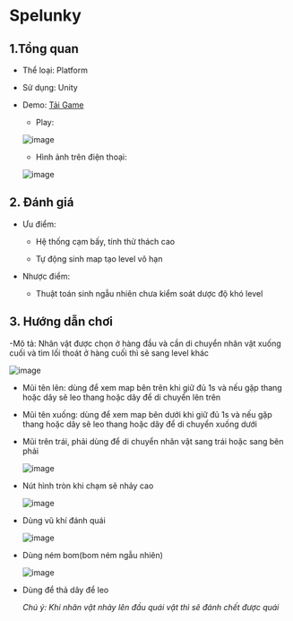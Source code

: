 # Spelunky

## 1.Tổng quan

- Thể loại: Platform

- Sử dụng: Unity

- Demo: [Tải Game](https://drive.google.com/drive/folders/1b3B6zlTbuIBJBsZeidri33gfddDwtctH?usp=drive_link)

  - Play:
  
  ![image](https://github.com/andrew228211/Spelunky/assets/91866098/3a7ae0d7-6485-4a82-9bb8-3e24d8064e28)

  - Hình ảnh trên điện thoại:
  
  ![image](https://github.com/andrew228211/Spelunky/assets/91866098/b1179789-9eab-463b-8eb4-b0f5351858d9)
  
## 2. Đánh giá

- Ưu điểm:

  - Hệ thống cạm bấy, tính thử thách cao
  
  - Tự động sinh map tạo level vô hạn
  
- Nhược điểm:

  - Thuật toán sinh ngẫu nhiên chưa kiểm soát dược độ khó level
  
## 3. Hướng dẫn chơi

-Mô tả: Nhân vật được chọn ở hàng đầu và cần di chuyển nhân vật xuống cuối và tìm lối thoát ở hàng cuối thì sẽ sang level khác

 ![image](https://github.com/andrew228211/Spelunky/assets/91866098/82940352-833e-45c4-addf-1be4eb3357f8)

- Mũi tên lên: dùng để xem map bên trên khi giữ đủ 1s và nếu gặp thang hoặc dây sẽ leo thang hoặc dây để di chuyển lên trên
  
- Mũi tên xuống: dùng để xem map bên dưới khi giữ đủ 1s và nếu gặp thang hoặc dây sẽ leo thang hoặc dây để di chuyển xuống dưới
  
- Mũi trên trái, phải dùng để di chuyển nhân vật sang trái hoặc sang bên phải
  
  ![image](https://github.com/andrew228211/Spelunky/assets/91866098/774873a2-ac3b-4601-a4d2-8778f39995c7)

- Nút hình tròn khi chạm sẽ nhảy cao

  ![image](https://github.com/andrew228211/Spelunky/assets/91866098/a8e55a91-b997-47f1-8bde-fa9a2ed3db90)  

- Dùng vũ khí đánh quái 

  ![image](https://github.com/andrew228211/Spelunky/assets/91866098/c594ed47-8116-42c2-8306-e000a67eb59f)  
 
- Dùng ném bom(bom ném ngẫu nhiên)

  ![image](https://github.com/andrew228211/Spelunky/assets/91866098/dd9615ee-5ca3-4cdc-8ba6-2934ce3b08b7)  

- Dùng để thả dây để leo

  *Chú ý: Khi nhân vật nhảy lên đầu quái vật thì sẽ đánh chết được quái*
  






  
